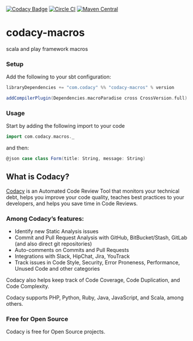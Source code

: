 [![Codacy Badge](https://api.codacy.com/project/badge/Grade/027eb70aacb542ac836c88dbb4f10e78)](https://www.codacy.com/gh/codacy/codacy-macros?utm_source=github.com&amp;utm_medium=referral&amp;utm_content=codacy/codacy-macros&amp;utm_campaign=Badge_Grade)
[![Circle CI](https://circleci.com/gh/codacy/codacy-macros.svg?style=shield&circle-token=:circle-token)](https://circleci.com/gh/codacy/codacy-macros)
[![Maven Central](https://maven-badges.herokuapp.com/maven-central/com.codacy/codacy-macros_2.11/badge.svg)](https://maven-badges.herokuapp.com/maven-central/com.codacy/codacy-macros_2.11)

# codacy-macros
scala and play framework macros

### Setup
Add the following to your sbt configuration:

```scala
libraryDependencies += "com.codacy" %% "codacy-macros" % version
```
```scala
addCompilerPlugin(Dependencies.macroParadise cross CrossVersion.full)
```

### Usage
Start by adding the following import to your code
```scala
import com.codacy.macros._
````
and then:
```scala
@json case class Form(title: String, message: String)
```

## What is Codacy?

[Codacy](https://www.codacy.com/) is an Automated Code Review Tool that monitors your technical debt, helps you improve your code quality, teaches best practices to your developers, and helps you save time in Code Reviews.

### Among Codacy’s features:

- Identify new Static Analysis issues
- Commit and Pull Request Analysis with GitHub, BitBucket/Stash, GitLab (and also direct git repositories)
- Auto-comments on Commits and Pull Requests
- Integrations with Slack, HipChat, Jira, YouTrack
- Track issues in Code Style, Security, Error Proneness, Performance, Unused Code and other categories

Codacy also helps keep track of Code Coverage, Code Duplication, and Code Complexity.

Codacy supports PHP, Python, Ruby, Java, JavaScript, and Scala, among others.

### Free for Open Source

Codacy is free for Open Source projects.
